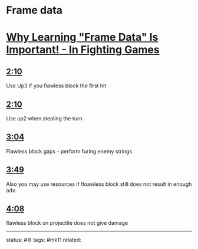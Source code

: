 # Frame data
<!-- Generated by <a href="https://www.yinote.co/#installation">YiNote</a> -->

# [Why Learning "Frame Data" Is Important! - In Fighting Games](https://www.youtube.com/watch?v=WIZrnYk-GkI)

## [2:10](https://www.youtube.com/watch?v=WIZrnYk-GkI&t=130)

Use Up3 if you flawless block the first hit

## [2:10](https://www.youtube.com/watch?v=WIZrnYk-GkI&t=130)

Use up2 when stealing the turn 

## [3:04](https://www.youtube.com/watch?v=WIZrnYk-GkI&t=184)

Flawless block gaps - perform furing enemy strings

## [3:49](https://www.youtube.com/watch?v=WIZrnYk-GkI&t=229)

Also you may use resources if floawless block still does not result in enough adv.

## [4:08](https://www.youtube.com/watch?v=WIZrnYk-GkI&t=248)

flawless block on projectile does not give damage



---
status: #⚙️ 
tags: #mk11
related: 